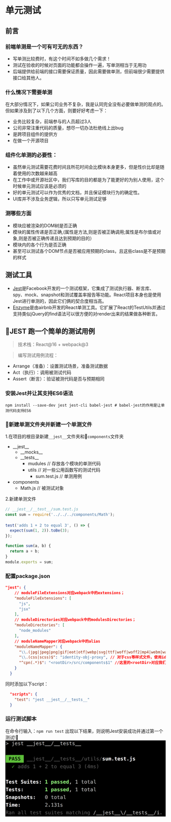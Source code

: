 # 单元测试

## 前言

### 前端单测是一个可有可无的东西？

+ 写单测比较费时，有这个时间不如多做几个需求！
+ 测试在验收的时候对页面的功能都会操作一遍，写单测相当于无用功
+ 后端提供给前端的接口需要保证质量，因此需要做单测，但前端很少需要提供接口给其他人。

### 什么情况下需要单测

在大部分情况下，如果公司业务不复杂，我是认同完全没有必要做单测的观点的。但如果涉及到了以下几个方面，则要好好考虑一下：

+ 业务比较复杂，前端参与的人员超过3人
+ 公司非常注重代码的质量，想尽一切办法杜绝线上出bug
+ 是跨项目组件的提供方
+ 在做一个开源项目

### 组件化单测的必要性：

+ 虽然单元测试需要花费时间且所花时间会比模块本身更多，但是性价比却是随着使用的次数越来越高
+ 在工作中或开源社区中，我们写库的目的都是为了能更好的为别人使用，这个时候单元测试应该是必须的
+ 好的单元测试可以作为优秀的文档，并且保证模块行为的确定性。
+ UI库并不涉及业务逻辑，所以只写单元测试足够

### 测哪些方面

+ 模块应被渲染的DOM树是否正确
+ 模块的属性传递是否正确,(属性是方法,则是否被正确调用;属性是布尔值或对象,则是否被正确传递且达到预期的目的）
+ 模块内的各个行为是否正确
+ 甚至可以测试各个DOM节点是否被应用预期的class，且这些class是不是预期的样式

## 测试工具

+ [Jest](https://facebook.github.io/jest/docs/en/getting-started.html)是Facebook开发的一个测试框架，它集成了测试执行器、断言库、spy、mock、snapshot和测试覆盖率报告等功能。React项目本身也是使用Jest进行单测的，因此它们俩的契合度相当高。
+ [Enzyme](http://airbnb.io/enzyme/)是由airbnb开发的React单测工具。它扩展了React的TestUtils并通过支持类似jQuery的find语法可以很方便的对render出来的结果做各种断言。

## JEST 跑一个简单的测试用例

> 技术栈：React@16 + webpack@3

> 编写测试用例流程：
+ Arrange（准备）：设置测试场景，准备测试数据
+ Act（执行）：调用被测试代码
+ Assert（断言）：验证被测代码是否与预期相同

### 安装Jest并让其支持ES6语法

```bash
npm install --save-dev jest jest-cli babel-jest # babel-jest的作用是让单测代码支持ES6
```

### 新建单测文件夹并新建一个单测文件

1.在项目的根目录新建`__jest__`文件夹和`components`文件夹

+ \_\_jest__
    + \_\_mocks__
    + \_\_tests__
        + mudules // 存放各个模块的单测代码
        + utils // 对一些公用函数写的测试代码
            + sum.test.js // 单测用例
+ components
    + Math.js // 被测试对象

2.新建单测文件

```javascript
// __jest__/__test__/sum.test.js
const sum = require('../../../components/Math');

test('adds 1 + 2 to equal 3', () => {
  expect(sum(1, 2)).toBe(3);
});
```

```javascript
function sum(a, b) {
  return a + b;
}
module.exports = sum;

```

### 配置package.json

```json
"jest": {
    // moduleFileExtensions对应webpack中的extensions；
    "moduleFileExtensions": [
      "js",
      "jsx"
    ],
    // moduleDirectories对应webpack中的modulesDirectories；
    "moduleDirectories": [
      "node_modules"
    ],
    // moduleNameMapper对应webpack中的alias
    "moduleNameMapper": {
      "\\.(jpg|jpeg|png|gif|eot|otf|webp|svg|ttf|woff|woff2|mp4|webm|wav|mp3|m4a|aac|oga)$": "<rootDir>/__jest__/__mocks__/fileMock.js",
      "\\.(css|scss)$": "identity-obj-proxy", // 对于css等样式文件，使用identity-obj-proxy来mock，它会在引用到class的地方直接返回class的类名
      "^cpn(.*)$": "<rootDir>/src/components$1" //这里的<rootDir>对应我们项目的根目录。
    }
  }
```

同时添加以下script：

```json
  "scripts": {
    "test": "jest __jest__/__tests__"
  }
```

### 运行测试脚本

在命令行输入：`npm run test`
出现以下结果，则说明Jest安装成功并通过第一个测试!👏
![jest_result](./assets/jest_result.png)
